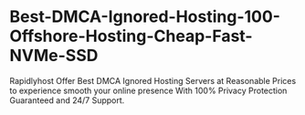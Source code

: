 # Best-DMCA-Ignored-Hosting-100-Offshore-Hosting-Cheap-Fast-NVMe-SSD
Rapidlyhost Offer Best DMCA Ignored Hosting Servers at Reasonable Prices to experience smooth your online presence With 100% Privacy Protection Guaranteed and 24/7 Support.
